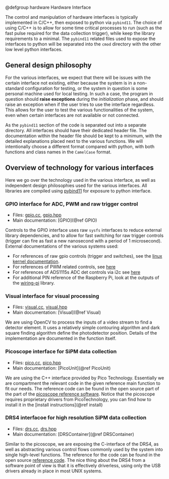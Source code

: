 @defgroup hardware Hardware Interface

The control and manipulation of hardware interfaces is typically implemented in
C/C++, then exposed to python via `pybind11`. The choice of using C/C++ is to
allow for some time critical processes to run (such as the fast pulse required
for the data collection trigger), while keep the library requirements to a
minimal. The `pybind11` related files used to expose the interfaces to python
will be separated into the `cmod` directory with the other low level python
interfaces.

## General design philosophy

For the various interfaces, we expect that there will be issues with the certain
interface not existing, either because the system is in a non-standard
configuration for testing, or the system in question is some personal machine
used for local testing. In such a case, the program in question should **raise
exceptions** during the _initialization_ phase, and should raise an exception
when if the user tries to use the interface regardless. This allows for the user
to test the various functionalities of the system, even when certain interfaces
are not available or not connected.

As the `pybind11` section of the code is separated out into a separate directory.
All interfaces should have their dedicated header file. The documentation within
the header file should be kept to a minimum, with the detailed explanations
placed next to the various functions. We will intentionally choose a different
format compared with python, with both functions and class names in the
`CamelCase` format.

## Overview of technology for various interfaces

Here we go over the technology used in the various interface, as well as
independent design philosophies used for the various interfaces. All libraries
are compiled using [pybind11][pybind11] for exposure to python interface.

### GPIO interface for ADC, PWM and raw trigger control

- Files: [gpio.cc](gpio.cc), [gpio.hpp](gpio.hpp)
- Main documentation: [GPIO](@ref GPIO)

Controls to the GPIO interface uses raw `sysfs` interfaces to reduce external
library dependencies, and to allow for fast switching for raw trigger controls
(trigger can fire as fast a new nanosecond with a period of 1 microsecond).
External documentations of the various systems used:

- For references of raw gpio controls (trigger and switches), see the [linux
  kernel documentation][gpio-elinux].
- For references of PWM related controls, see [here][pwm]
- For references of ADS1115s ADC det controls via i2c see [here][ads1115]
- For additional PIN reference of the Raspberry Pi, look at the outputs of the
  [wiring-pi][wiringpi] library.

### Visual interface for visual processing

- Files: [visual.cc](visual.cc), [visual.hpp](visual.hpp)
- Main documentation: [Visual](@ref Visual)

We are using OpenCV to process the inputs of a video stream to find a detector
element. It uses a relatively simple contouring algorithm and dark square finding
algorithm define the photodetector position. Details of the implementation are
documented in the function itself.

### Picoscope interface for SiPM data collection

- Files: [pico.cc](pico.cc), [pico.hpp](pico.hpp)
- Main documentation: [PicoUnit](@ref PicoUnit)

We are using the C++ interface provided by Pico Technology. Essentially we are
compartment the relevant code in the given reference main function to fit our
needs. The reference code can be found in the open source part of the part of
the [picoscope reference software][picoscope]. Notice that the picoscope
requires proprietary drivers from PicoTechnology, you can find how to install
it in the [install instructions](@ref install)

### DRS4 interfacoe for high resolution SiPM data collection

- Files: [drs.cc](drs.cc), [drs.hpp](drs.hpp)
- Main documentation: [DRSContainer](@ref DRSContainer)

Similar to the picoscope, we are exposing the C-interface of the DRS4, as well
as abstracting various control flows commonly used by the system into single
high-level functions. The reference for the code can be found in the open
source [reference code][drs4_ref]. The nice thing about the DRS4 from a
software point of view is that it is effectively driverless, using only the USB
drivers already in place in most UNIX systems.

[gcode]: https://marlinfw.org/meta/gcode/
[pybind11]: https://pybind11.readthedocs.io/en/stable/
[gpio-elinux]: https://elinux.org/GPIO
[pwm]: https://jumpnowtek.com/rpi/Using-the-Raspberry-Pi-Hardware-PWM-timers.html
[ads1115]: http://www.bristolwatch.com/rpi/ads1115.html
[wiringpi]: http://wiringpi.com/
[picoscope]: https://github.com/picotech/picosdk-c-examples
[drs4_ref]: https://www.psi.ch/en/drs/software-download
